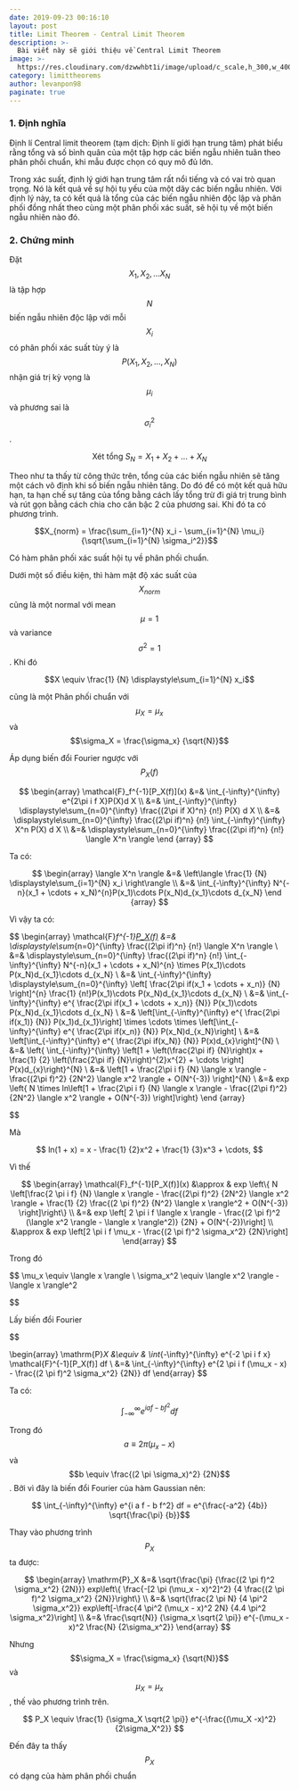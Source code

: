 ```yaml
---
date: 2019-09-23 00:16:10
layout: post
title: Limit Theorem - Central Limit Theorem
description: >-
  Bài viết này sẽ giới thiệu về Central Limit Theorem
image: >-
  https://res.cloudinary.com/dzwwhbt1i/image/upload/c_scale,h_300,w_400/v1569224466/limit_theorems_mkcxcz.png
category: limittheorems
author: levanpon98
paginate: true
---
```


### 1. Định nghĩa

Định lí Central limit theorem (tạm dịch: Định lí giới hạn trung tâm) phát biểu rằng tổng và số bình quân của một tập hợp các biến ngẫu nhiên tuân theo phân phối chuẩn, khi mẫu được chọn có quy mô đủ lớn.

Trong xác suất, định lý giới hạn trung tâm rất nổi tiếng và có vai trò quan trọng. Nó là kết quả về sự hội tụ yếu của một dãy các biến ngẫu nhiên. Với định lý này, ta có kết quả là tổng của các biến ngẫu nhiên độc lập và phân phối đồng nhất theo cùng một phân phối xác suất, sẽ hội tụ về một biến ngẫu nhiên nào đó.

### 2. Chứng minh

Đặt $$X_1, X_2, ... X_N$$ là tập hợp $$N$$ biến ngẫu nhiên độc lập với mỗi $$X_i$$ có phân phối xác suất tùy ý là $$P(X_1, X_2,...,X_N)$$ nhận giá trị kỳ vọng là $$\mu_i$$ và phương sai là $$\sigma_i^2$$. 

$$ \text{Xét tổng } S_N = X_1 + X_2 + ... + X_N$$

Theo như ta thấy từ công thức trên, tổng của các biến ngẫu nhiên sẽ tăng một cách vô định khi số biến ngẫu nhiên tăng. Do đó để có một kết quả hữu hạn, ta hạn chế sự tăng của tổng bằng cách lấy tổng trừ đi giá trị trung bình và rút gọn bằng cách chia cho căn bậc 2 của phương sai. Khi đó ta có phương trình.

$$X_{norm} = \frac{\sum_{i=1}^{N} x_i - \sum_{i=1}^{N} \mu_i} {\sqrt{\sum_{i=1}^{N} \sigma_i^2}}$$

Có hàm phân phối xác suất hội tụ về phân phối chuẩn.

Dưới một số điều kiện, thì hàm mật độ xác suất của $$X_{norm}$$ cũng là một normal với mean $$\mu = 1$$ và variance $$\sigma^2 = 1$$. Khi đó 

$$X \equiv \frac{1} {N} \displaystyle\sum_{i=1}^{N} x_i$$

cũng là một Phân phối chuẩn với $$\mu_X = \mu_x$$ và $$\sigma_X = \frac{\sigma_x} {\sqrt{N}}$$

Áp dụng biến đổi Fourier ngược với $$P_X(f)$$

$$
  \begin{array}
    \mathcal{F}_f^{-1}[P_X(f)](x) &=& \int_{-\infty}^{\infty} e^{2\pi i f X}P(X)d X \\
    &=& \int_{-\infty}^{\infty} \displaystyle\sum_{n=0}^{\infty} \frac{(2\pi if X)^n} {n!} P(X) d X \\
    &=& \displaystyle\sum_{n=0}^{\infty} \frac{(2\pi if)^n} {n!} \int_{-\infty}^{\infty} X^n P(X) d X \\
    &=& \displaystyle\sum_{n=0}^{\infty} \frac{(2\pi if)^n} {n!} \langle X^n \rangle
  \end {array}
$$

Ta có: 

$$ 
  \begin{array}
    \langle X^n \rangle &=& \left\langle \frac{1} {N} \displaystyle\sum_{i=1}^{N} x_i \right\rangle \\
    &=& \int_{-\infty}^{\infty} N^{-n}(x_1 + \cdots + x_N)^{n}P(x_1)\cdots P(x_N)d_{x_1}\cdots d_{x_N}
  \end {array}
$$

Vì vậy ta có:

$$
  \begin{array}
    \mathcal{F}_f^{-1}[P_X(f)](x) &=& \displaystyle\sum_{n=0}^{\infty} \frac{(2\pi if)^n} {n!} \langle X^n \rangle \\
    &=& \displaystyle\sum_{n=0}^{\infty} \frac{(2\pi if)^n} {n!} \int_{-\infty}^{\infty} N^{-n}(x_1 + \cdots + x_N)^{n} \times P(x_1)\cdots P(x_N)d_{x_1}\cdots d_{x_N} \\
    &=& \int_{-\infty}^{\infty} \displaystyle\sum_{n=0}^{\infty} \left[  \frac{2\pi if(x_1 + \cdots + x_n)} {N} \right]^{n} \frac{1} {n!}P(x_1)\cdots P(x_N)d_{x_1}\cdots d_{x_N} \\
    &=& \int_{-\infty}^{\infty} e^{ \frac{2\pi if(x_1 + \cdots + x_n)} {N}} P(x_1)\cdots P(x_N)d_{x_1}\cdots d_{x_N} \\
    &=& \left[\int_{-\infty}^{\infty} e^{ \frac{2\pi if(x_1)} {N}} P(x_1)d_{x_1}\right] \times \cdots \times \left[\int_{-\infty}^{\infty} e^{ \frac{2\pi if(x_n)} {N}} P(x_N)d_{x_N}\right] \\
    &=& \left[\int_{-\infty}^{\infty} e^{ \frac{2\pi if(x_N)} {N}} P(x)d_{x}\right]^{N} \\
    &=& \left\{ \int_{-\infty}^{\infty} \left[1 + \left(\frac{2\pi if} {N}\right)x + \frac{1} {2} \left(\frac{2\pi if} {N}\right)^{2}x^{2} + \cdots \right] P(x)d_{x}\right\}^{N} \\
    &=& \left[1 + \frac{2\pi i f} {N} \langle x \rangle - \frac{(2\pi f)^2} {2N^2} \langle x^2 \rangle + O(N^{-3})  \right]^{N} \\
    &=& exp \left\{ N \times ln\left[1 + \frac{2\pi i f} {N} \langle x \rangle - \frac{(2\pi f)^2} {2N^2} \langle x^2 \rangle + O(N^{-3}) \right]\right\}
  \end {array}

$$

Mà 

$$
ln(1 + x) = x - \frac{1} {2}x^2 + \frac{1} {3}x^3 + \cdots,
$$

Vì thế 

$$
  \begin{array}
    \mathcal{F}_f^{-1}[P_X(f)](x) &\approx & exp \left\{ N \left[\frac{2 \pi i f} {N} \langle x \rangle - \frac{(2\pi f)^2} {2N^2} \langle x^2 \rangle + \frac{1} {2} \frac{(2 \pi f)^2} {N^2} \langle x \rangle^2 + O(N^{-3}) \right]\right\} \\
    &=& exp \left[ 2 \pi i f \langle x \rangle - \frac{(2 \pi f)^2 (\langle x^2 \rangle - \langle x \rangle^2)} {2N} + O(N^{-2})\right] \\
    &\approx & exp \left[2 \pi i f \mu_x - \frac{(2 \pi f)^2 \sigma_x^2} {2N}\right] 
  \end{array}
$$

Trong đó

$$ 
    \mu_x \equiv \langle x \rangle \\
    \sigma_x^2 \equiv  \langle x^2 \rangle - \langle x \rangle^2
  
$$

Lấy biến đổi Fourier

$$
  
  \begin{array}
    \mathrm{P}_X &\equiv & \int_{-\infty}^{\infty} e^{-2 \pi i f x} \mathcal{F}^{-1}[P_X(f)] df \\
    &=& \int_{-\infty}^{\infty} e^{2 \pi i f (\mu_x - x) - \frac{(2 \pi f)^2 \sigma_x^2} {2N}} df
  \end{array}
$$

Ta có:

$$
 \int_{-\infty}^{\infty} e^{i a f - b f^2} df
$$

Trong đó $$a \equiv 2 \pi (\mu_x - x)$$ và $$b \equiv \frac{(2 \pi \sigma_x)^2} {2N}$$. Bởi vì đây là biến đổi Fourier của hàm Gaussian nên:

$$ \int_{-\infty}^{\infty} e^{i a f - b f^2} df = e^{\frac{-a^2} {4b}} \sqrt{\frac{\pi} {b}}$$

Thay vào phương trình $$P_X$$ ta được:

$$
  \begin{array}
    \mathrm{P}_X &=& \sqrt{\frac{\pi} {\frac{(2 \pi f)^2 \sigma_x^2} {2N}}} exp\left\{ \frac{-[2 \pi (\mu_x - x)^2]^2} {4 \frac{(2 \pi f)^2 \sigma_x^2} {2N}}\right\} \\
    &=& \sqrt{\frac{2 \pi N} {4 \pi^2 \sigma_x^2}} exp\left[-\frac{4 \pi^2 (\mu_x - x)^2 2N} {4.4 \pi^2 \sigma_x^2}\right] \\
    &=& \frac{\sqrt{N}} {\sigma_x \sqrt{2 \pi}} e^{-(\mu_x - x)^2 \frac{N} {2\sigma_x^2}}
  \end{array}
$$

Nhưng $$\sigma_X = \frac{\sigma_x} {\sqrt{N}}$$ và $$\mu_X = \mu_x$$, thế vào phương trình trên.

$$
P_X \equiv \frac{1} {\sigma_X \sqrt{2 \pi}} e^{-\frac{(\mu_X -x)^2} {2\sigma_X^2}}
$$

Đến đây ta thấy $$P_X$$ có dạng của hàm phân phối chuẩn
